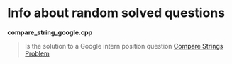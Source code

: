# Info about random solved questions

**compare_string_google.cpp**
> Is the solution to a Google intern position question [Compare Strings Problem](https://leetcode.com/discuss/interview-question/352458/)
